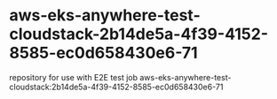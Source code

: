 # aws-eks-anywhere-test-cloudstack-2b14de5a-4f39-4152-8585-ec0d658430e6-71
repository for use with E2E test job aws-eks-anywhere-test-cloudstack:2b14de5a-4f39-4152-8585-ec0d658430e6-71
